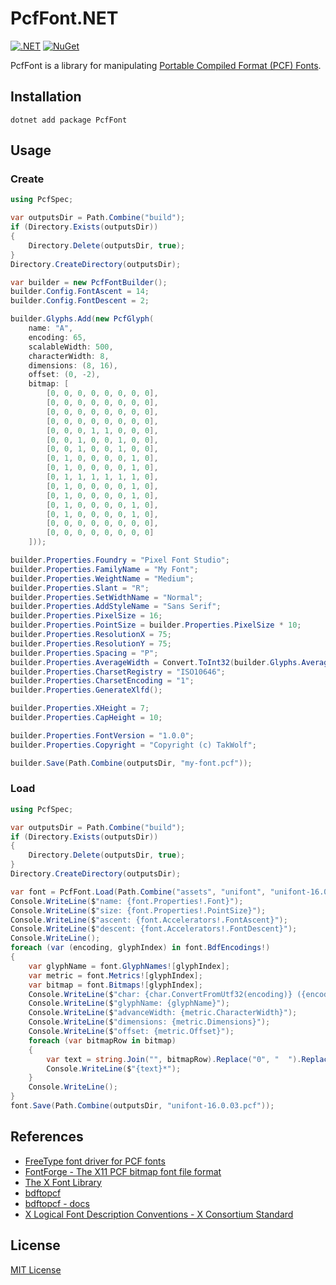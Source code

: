 # PcfFont.NET

[![.NET](https://img.shields.io/badge/dotnet-8.0-mediumpurple)](https://dotnet.microsoft.com)
[![NuGet](https://img.shields.io/nuget/v/PcfFont)](https://www.nuget.org/packages/PcfFont)

PcfFont is a library for manipulating [Portable Compiled Format (PCF) Fonts](https://en.wikipedia.org/wiki/Portable_Compiled_Format).

## Installation

```shell
dotnet add package PcfFont
```

## Usage

### Create

```csharp
using PcfSpec;

var outputsDir = Path.Combine("build");
if (Directory.Exists(outputsDir))
{
    Directory.Delete(outputsDir, true);
}
Directory.CreateDirectory(outputsDir);

var builder = new PcfFontBuilder();
builder.Config.FontAscent = 14;
builder.Config.FontDescent = 2;

builder.Glyphs.Add(new PcfGlyph(
    name: "A",
    encoding: 65,
    scalableWidth: 500,
    characterWidth: 8,
    dimensions: (8, 16),
    offset: (0, -2),
    bitmap: [
        [0, 0, 0, 0, 0, 0, 0, 0],
        [0, 0, 0, 0, 0, 0, 0, 0],
        [0, 0, 0, 0, 0, 0, 0, 0],
        [0, 0, 0, 0, 0, 0, 0, 0],
        [0, 0, 0, 1, 1, 0, 0, 0],
        [0, 0, 1, 0, 0, 1, 0, 0],
        [0, 0, 1, 0, 0, 1, 0, 0],
        [0, 1, 0, 0, 0, 0, 1, 0],
        [0, 1, 0, 0, 0, 0, 1, 0],
        [0, 1, 1, 1, 1, 1, 1, 0],
        [0, 1, 0, 0, 0, 0, 1, 0],
        [0, 1, 0, 0, 0, 0, 1, 0],
        [0, 1, 0, 0, 0, 0, 1, 0],
        [0, 1, 0, 0, 0, 0, 1, 0],
        [0, 0, 0, 0, 0, 0, 0, 0],
        [0, 0, 0, 0, 0, 0, 0, 0]
    ]));

builder.Properties.Foundry = "Pixel Font Studio";
builder.Properties.FamilyName = "My Font";
builder.Properties.WeightName = "Medium";
builder.Properties.Slant = "R";
builder.Properties.SetWidthName = "Normal";
builder.Properties.AddStyleName = "Sans Serif";
builder.Properties.PixelSize = 16;
builder.Properties.PointSize = builder.Properties.PixelSize * 10;
builder.Properties.ResolutionX = 75;
builder.Properties.ResolutionY = 75;
builder.Properties.Spacing = "P";
builder.Properties.AverageWidth = Convert.ToInt32(builder.Glyphs.Average(glyph => glyph.CharacterWidth * 10));
builder.Properties.CharsetRegistry = "ISO10646";
builder.Properties.CharsetEncoding = "1";
builder.Properties.GenerateXlfd();

builder.Properties.XHeight = 7;
builder.Properties.CapHeight = 10;

builder.Properties.FontVersion = "1.0.0";
builder.Properties.Copyright = "Copyright (c) TakWolf";

builder.Save(Path.Combine(outputsDir, "my-font.pcf"));
```

### Load

```csharp
using PcfSpec;

var outputsDir = Path.Combine("build");
if (Directory.Exists(outputsDir))
{
    Directory.Delete(outputsDir, true);
}
Directory.CreateDirectory(outputsDir);

var font = PcfFont.Load(Path.Combine("assets", "unifont", "unifont-16.0.03.pcf"));
Console.WriteLine($"name: {font.Properties!.Font}");
Console.WriteLine($"size: {font.Properties!.PointSize}");
Console.WriteLine($"ascent: {font.Accelerators!.FontAscent}");
Console.WriteLine($"descent: {font.Accelerators!.FontDescent}");
Console.WriteLine();
foreach (var (encoding, glyphIndex) in font.BdfEncodings!)
{
    var glyphName = font.GlyphNames![glyphIndex];
    var metric = font.Metrics![glyphIndex];
    var bitmap = font.Bitmaps![glyphIndex];
    Console.WriteLine($"char: {char.ConvertFromUtf32(encoding)} ({encoding:X4})");
    Console.WriteLine($"glyphName: {glyphName}");
    Console.WriteLine($"advanceWidth: {metric.CharacterWidth}");
    Console.WriteLine($"dimensions: {metric.Dimensions}");
    Console.WriteLine($"offset: {metric.Offset}");
    foreach (var bitmapRow in bitmap)
    {
        var text = string.Join("", bitmapRow).Replace("0", "  ").Replace("1", "██");
        Console.WriteLine($"{text}*");
    }
    Console.WriteLine();
}
font.Save(Path.Combine(outputsDir, "unifont-16.0.03.pcf"));
```

## References

- [FreeType font driver for PCF fonts](https://github.com/freetype/freetype/tree/master/src/pcf)
- [FontForge - The X11 PCF bitmap font file format](https://fontforge.org/docs/techref/pcf-format.html)
- [The X Font Library](https://www.x.org/releases/current/doc/libXfont/fontlib.html)
- [bdftopcf](https://gitlab.freedesktop.org/xorg/util/bdftopcf)
- [bdftopcf - docs](https://www.x.org/releases/current/doc/man/man1/bdftopcf.1.xhtml)
- [X Logical Font Description Conventions - X Consortium Standard](https://www.x.org/releases/current/doc/xorg-docs/xlfd/xlfd.html)

## License

[MIT License](LICENSE)
